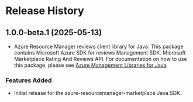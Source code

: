# Release History

## 1.0.0-beta.1 (2025-05-13)

- Azure Resource Manager reviews client library for Java. This package contains Microsoft Azure SDK for reviews Management SDK. Microsoft Marketplace Rating And Reviews API. For documentation on how to use this package, please see [Azure Management Libraries for Java](https://aka.ms/azsdk/java/mgmt).
### Features Added

- Initial release for the azure-resourcemanager-marketplace Java SDK.
